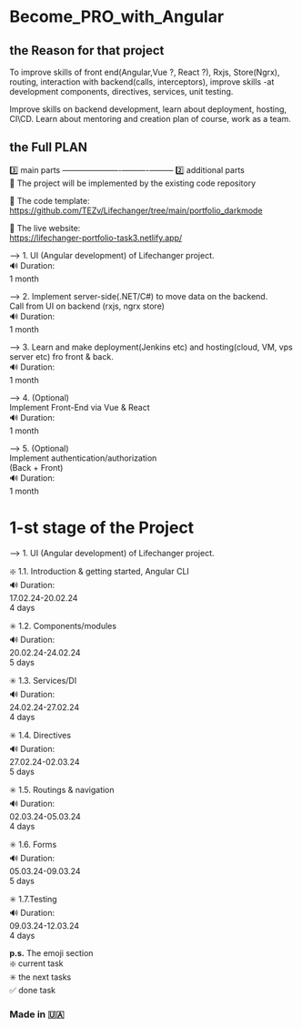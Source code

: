 # Become_PRO_with_Angular

## the Reason for that project

To improve skills of front end(Angular,Vue ?, React ?), Rxjs, Store(Ngrx), routing, interaction with backend(calls, interceptors), improve skills -at development components, directives, services, unit testing.<br>

Improve skills on backend development, learn about deployment, hosting, CI\CD. Learn about mentoring and creation plan of course, work as a team.

## the Full PLAN

3️⃣ main parts ———————-———-——— 2️⃣ additional parts<br>
📢 The project will be implemented by the existing code repository <br>

🔆 The code template:<br>
https://github.com/TEZv/Lifechanger/tree/main/portfolio_darkmode<br>

🔅 The live website:<br>
https://lifechanger-portfolio-task3.netlify.app/<br>

—-> 1. UI (Angular development) of Lifechanger project.<br>
🔊 Duration:<br>
1 month<br>

—-> 2. Implement server-side(.NET/C#) to move data on the backend.<br> 
Call from UI on backend (rxjs, ngrx store)<br>
🔊 Duration:<br>
1 month<br>

—-> 3. Learn and make deployment(Jenkins etc) and hosting(cloud, VM, vps server etc) fro front & back.<br>
🔊 Duration:<br>
1 month<br>

—-> 4. (Optional)<br>
Implement Front-End via Vue & React<br>
🔊 Duration:<br>
1 month<br>

—-> 5. (Optional)<br>
Implement authentication/authorization<br>
(Back + Front)<br>
🔊 Duration:<br>
1 month<br>

# 1-st stage of the Project

—-> 1. UI (Angular development) of Lifechanger project.<br>

❇️ 1.1. Introduction & getting started, Angular CLI<br>
🔊 Duration:<br>
17.02.24-20.02.24<br>
4 days<br>

✳️ 1.2. Components/modules<br>
🔊 Duration:<br>
20.02.24-24.02.24<br>
5 days<br>

✳️ 1.3. Services/DI<br>
🔊 Duration:<br>
24.02.24-27.02.24<br>
4 days<br>

✳️ 1.4. Directives<br>
🔊 Duration:<br>
27.02.24-02.03.24<br>
5 days<br>

✳️ 1.5. Routings & navigation<br>
🔊 Duration:<br>
02.03.24-05.03.24<br>
4 days<br>

✳️ 1.6. Forms<br>
🔊 Duration:<br>
05.03.24-09.03.24<br>
5 days<br>

✳️ 1.7.Testing<br>
🔊 Duration:<br>
09.03.24-12.03.24<br>
4 days<br>

**p.s.** The emoji section<br>
❇️ current task<br>
✳️ the next tasks<br>
✅ done task

### Made in 🇺🇦
